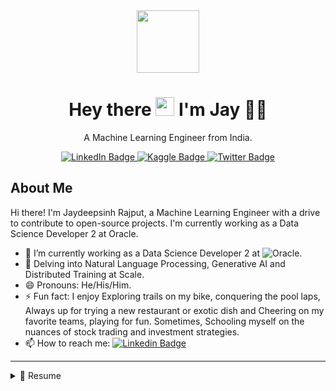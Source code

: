 <div id="header" align="center">
  <img src="https://media.giphy.com/media/I5yDbS2KVPQZVGu6fB/giphy.gif" width="100"/>
  <h1 align='center'>
  Hey there <img src="https://media.giphy.com/media/hvRJCLFzcasrR4ia7z/giphy.gif" width="30"/> I'm Jay 👨‍💻
  </h1>

  <p align='center'>
    A Machine Learning Engineer from India.
  </p>
  <div id="badges">
    <a href="https://www.linkedin.com/in/jaydeepsinh-rajput/">
      <img src="https://img.shields.io/badge/LinkedIn-blue?style=for-the-badge&logo=linkedin&logoColor=white" alt="LinkedIn Badge"/>
    </a>
    <a href="https://www.kaggle.com/anticsishere">
      <img src="https://img.shields.io/badge/Kaggle-20BEFF?style=for-the-badge&logo=Kaggle&logoColor=white" alt="Kaggle Badge"/>
    </a>
    <a href="https://twitter.com/__Jay_Singh__">
      <img src="https://img.shields.io/badge/Twitter-blue?style=for-the-badge&logo=twitter&logoColor=white" alt="Twitter Badge"/>
    </a>
  </div>
</div>

## About Me

Hi there! I'm Jaydeepsinh Rajput, a Machine Learning Engineer with a drive to contribute to open-source projects. I'm currently working as a Data Science Developer 2 at Oracle.

- 🔭 I’m currently working as a Data Science Developer 2 at ![Oracle](https://img.shields.io/badge/Oracle-F80000?style=flat-square&logo=oracle&logoColor=black).
- 🌱 Delving into Natural Language Processing, Generative AI and Distributed Training at Scale.
- 😄 Pronouns: He/His/Him.
- ⚡ Fun fact: I enjoy Exploring trails on my bike, conquering the pool laps, Always up for trying a new restaurant or exotic dish and Cheering on my favorite teams, playing for fun. Sometimes, Schooling myself on the nuances of stock trading and investment strategies.
- 📫 How to reach me: [![Linkedin Badge](https://img.shields.io/badge/LinkedIn-0077B5?style=flat&logo=linkedin&logoColor=white)](https://www.linkedin.com/in/jaydeepsinh-rajput/)

---

<details>
  <summary>📃 Resume</summary>


---
## Skills

### Programming Languages
Python, C++ (Beginner)

### Machine Learning & Deep Learning
Machine Learning, Natural Language Processing, Data Science, Deep Learning, Stable Diffusion, Language Modeling,
Generative AI, Artificial Intelligence, Large Language Models, LLM-Finetuning

### Machine Learning Frameworks & Libraries
PyTorch, Transformers, Datasets, Accelerate, Diffusers, PEFT, Tokenizer, Timm, Langchain, Fastai, TensorFlow, Keras, Scikit-Learn, SciPy, Matplotlib, Pandas, NumPy, CUDA

### Cloud Platforms
Oracle Cloud, Azure Cloud, AWS, Google Cloud, OpenStack

### DevOps & CI/CD
Microservices, Docker, Kubernetes, GitLab CI, Terraform

### Web Development
Django, Flask, Streamlit, Gradio

### Version Control & Collaboration
Git, GitHub, GitLab, Confluence, Jira

### Other
Postman, Rancher


---
## Experience

<img align="right" src="https://img.shields.io/badge/Oracle-F80000?style=for-the-badge&logo=oracle&logoColor=black" />

### Data Science Developer 2 🚀  
👨‍💻 **Company:** Oracle  
📆 **Dates:** October 2021 - Present  
📍  **Location:** Bengalore, India

**Achievements/Tasks:**  
- 🚀 Building a Data Science and Analytics platform offering a pre-configured multi-tenant environment to accelerate (by approximately 20%) Data Science, Machine Learning, Deep Learning, and Generative AI projects for Oracle Teams and their clients using Oracle Cloud services.  
- 🔗 Integrated OCI (Oracle Cloud Infrastructure) services such as OCI Data Science, Generative AI, Generative AI Agents, and Digital Assistants with our Data Science and Analytics platform.
- 🎯 Maintaining Gitlab, custom Python Package PyPi registry and Conda environments for diverse Machine Learning tasks.

---
<img align="right" src="https://img.shields.io/badge/Tata%20Consultancy%20Services-EE3984.svg?style=for-the-badge&logo=Tata-Consultancy-Services&logoColor=white" />

### Systems Engineer 🚀
👨‍💻 **Company:** Tata Consultancy Services  
📆 **Dates:** July 2017 - October 2021  
📍  **Location:** Hyderabad, India

**Achievements/Tasks:** 
- ⏳ Decreased data annotation time by approximately 50% by introducing a tool for annotating data for NLP/NLU tasks, specially for Named Entity Recognition tasks.
- 🎯 Acquired a customer by building a Proof of Concept (PoC) for Anomaly Detection from images using a deep learning model with 92% accuracy.
- 🚀 Built vehicle detector and tracker using YOLO for Automated Parking Allocation System.

---
## 📚 Education 💡

📖 **Master of Computer Application**\
📆 2015 - 2019\
📍  **Gujarat Technological University** - Ahmedabad, India

---
## Projects

### Oracle Cloud - RAG Application based on LLAMA 2 🚀
👨‍💻 **Company:** Oracle
- Developed a Proof of Concept (PoC) for a Retrieval Augmented Generation (RAG) application using Oracle Cloud user guide, incorporating Hugging Face pipeline and FAISS database to store embedding vectors.
- Integrated Langchain for chat functionality to enhance the RAG application's capabilities.
- Utilized LLAMA 2 framework to build and optimize the Oracle Cloud-based RAG application for efficient performance.

### minimalai - A Flexible Deep Learning Framework 🚀
👨‍💻 **Company:** Personal Project - [minimalai](https://github.com/jaysinghr/DL-to-Diffusion)
- Developed 'MinimalAI', a custom Deep Learning framework using Python, from scratch, enabling flexible adaptation for various use cases.
- Developed comprehensive notebooks encompassing diverse subjects, exercises, and practical applications following Jeremy Howard's Deep Learning Foundations to Stable Diffusion course.

### NLP/NLU based Search Engine/Chatbot 🚀
👨‍💻 **Company:** Tata Consultancy Services
- Developed a Named Entity Recogniser (NER) and Relation Extractor (RE) model achieving an accuracy rate of approximately 81% for Nokia's technical documents to enhance information retrieval.
- Developed a table parser utilizing Python to extract Named Entities and Relations from document tables, achieving a remarkable accuracy rate of approximately 92%.
- Automated Openstack cloud VM backup & restore and MongoDB dump process, reducing manual backup time by 70%.

### Vehicle Detection and Counting 🚀
👨‍💻 **Company:** Tata Consultancy Services
- Developed and implemented a vehicle detection system utilizing the YOLO algorithm within the Darknet architecture, achieving an accuracy of approximately 84%.
- Integrated tracking and counting functionality for vehicles by utilizing Dlib and OpenCV libraries.

### Circuit Anomaly Detection using Custom CNN 🚀
👨‍💻 **Company:** Tata Consultancy Services
- Developed a custom Convolutional Neural Network (CNN) architecture tailored to the specific characteristics of circuit images, achieving a high accuracy of approximately 96%.
- Utilized Python and Keras to preprocess circuit images and train the CNN model for anomaly detection.


---
## 🎓 Courses & Certificates 🏆

 🚀 [Create an intelligent document processing solution with Azure AI Document Intelligence](https://learn.microsoft.com/api/credentials/share/en-us/JaydeepsinhRajput/8238F8138BB3C23?sharingId=BE40F7673C967B70) (Microsoft, 2023)\
 👁️ [Build an Azure AI Vision solution](https://learn.microsoft.com/api/credentials/share/en-us/JaydeepsinhRajput/F573283652D0FDC3?sharingId=BE40F7673C967B70) (Microsoft, 2023)\
 📚 [Build a natural language processing solution with Azure AI Language](https://learn.microsoft.com/api/credentials/share/en-us/JaydeepsinhRajput/4F442CF49A92705F?sharingId=BE40F7673C967B70) (Microsoft, 2023)\
 🌐 [Finetuning Large Language Models](https://www.deeplearning.ai/short-courses/finetuning-large-language-models/) (DeepLearning.AI, 2023)\
 🔍 [How Diffusion Models Work](https://www.deeplearning.ai/short-courses/how-diffusion-models-work/) (Deep Learning.AI, 2023)\
 💡 [Deep Learning Foundations to Stable Diffusion](https://course.fast.ai/Lessons/part2.html) (Fast AI, 2023)\
 🤖 [Practical Deep Learning for Coders Part 1](https://course.fast.ai/Lessons/lesson1.html) (Fast AI, 2023)\
 🌩️ [Oracle Cloud Data Science Professional](https://oracle.com) (Oracle Cloud, 2022)\
 🔮 [Oracle Cloud Foundations](https://oracle.com) (Oracle Cloud, 2021)\
 🛠️ [Applied Machine Learning Course](https://appliedaicourse.com) (Applied AI Course, 2019-2020)\
 🧠 [Turing Machine - Digital Machine Learning Engineer](https://tcs.com) (Tata Consultancy Services, 2018)


---
## 📫 Get in Touch

 📧 Email: [jrajput262@gmail.com](mailto:jrajput262@gmail.com)\
 💼 LinkedIn: [jaydeepsinh-rajput](https://www.linkedin.com/in/jaydeepsinh-rajput/)

---
[![Jay’s github stats](https://github-readme-stats.vercel.app/api?username=jaysinghr)](https://github.com/jaysinghr)

[![Top Langs](https://github-readme-stats.vercel.app/api/top-langs/?username=jaysinghr&layout=compact)](https://github.com/jaysinghr)

</details>